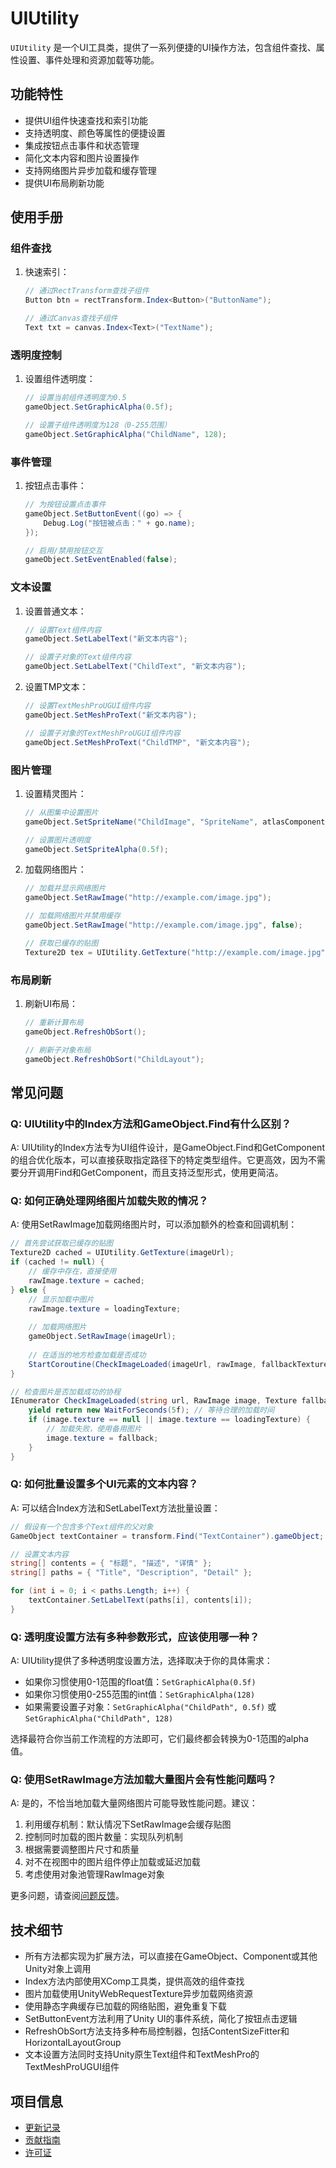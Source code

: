 # UIUtility

`UIUtility` 是一个UI工具类，提供了一系列便捷的UI操作方法，包含组件查找、属性设置、事件处理和资源加载等功能。

## 功能特性

- 提供UI组件快速查找和索引功能
- 支持透明度、颜色等属性的便捷设置
- 集成按钮点击事件和状态管理
- 简化文本内容和图片设置操作
- 支持网络图片异步加载和缓存管理
- 提供UI布局刷新功能

## 使用手册

### 组件查找

1. 快速索引：
   ```csharp
   // 通过RectTransform查找子组件
   Button btn = rectTransform.Index<Button>("ButtonName");
   
   // 通过Canvas查找子组件
   Text txt = canvas.Index<Text>("TextName");
   ```

### 透明度控制

1. 设置组件透明度：
   ```csharp
   // 设置当前组件透明度为0.5
   gameObject.SetGraphicAlpha(0.5f);
   
   // 设置子组件透明度为128（0-255范围）
   gameObject.SetGraphicAlpha("ChildName", 128);
   ```

### 事件管理

1. 按钮点击事件：
   ```csharp
   // 为按钮设置点击事件
   gameObject.SetButtonEvent((go) => {
       Debug.Log("按钮被点击：" + go.name);
   });
   
   // 启用/禁用按钮交互
   gameObject.SetEventEnabled(false);
   ```

### 文本设置

1. 设置普通文本：
   ```csharp
   // 设置Text组件内容
   gameObject.SetLabelText("新文本内容");
   
   // 设置子对象的Text组件内容
   gameObject.SetLabelText("ChildText", "新文本内容");
   ```

2. 设置TMP文本：
   ```csharp
   // 设置TextMeshProUGUI组件内容
   gameObject.SetMeshProText("新文本内容");
   
   // 设置子对象的TextMeshProUGUI组件内容
   gameObject.SetMeshProText("ChildTMP", "新文本内容");
   ```

### 图片管理

1. 设置精灵图片：
   ```csharp
   // 从图集中设置图片
   gameObject.SetSpriteName("ChildImage", "SpriteName", atlasComponent);
   
   // 设置图片透明度
   gameObject.SetSpriteAlpha(0.5f);
   ```

2. 加载网络图片：
   ```csharp
   // 加载并显示网络图片
   gameObject.SetRawImage("http://example.com/image.jpg");
   
   // 加载网络图片并禁用缓存
   gameObject.SetRawImage("http://example.com/image.jpg", false);
   
   // 获取已缓存的贴图
   Texture2D tex = UIUtility.GetTexture("http://example.com/image.jpg");
   ```

### 布局刷新

1. 刷新UI布局：
   ```csharp
   // 重新计算布局
   gameObject.RefreshObSort();
   
   // 刷新子对象布局
   gameObject.RefreshObSort("ChildLayout");
   ```

## 常见问题

### Q: UIUtility中的Index方法和GameObject.Find有什么区别？

A: UIUtility的Index方法专为UI组件设计，是GameObject.Find和GetComponent的组合优化版本，可以直接获取指定路径下的特定类型组件。它更高效，因为不需要分开调用Find和GetComponent，而且支持泛型形式，使用更简洁。

### Q: 如何正确处理网络图片加载失败的情况？

A: 使用SetRawImage加载网络图片时，可以添加额外的检查和回调机制：

```csharp
// 首先尝试获取已缓存的贴图
Texture2D cached = UIUtility.GetTexture(imageUrl);
if (cached != null) {
    // 缓存中存在，直接使用
    rawImage.texture = cached;
} else {
    // 显示加载中图片
    rawImage.texture = loadingTexture;
    
    // 加载网络图片
    gameObject.SetRawImage(imageUrl);
    
    // 在适当的地方检查加载是否成功
    StartCoroutine(CheckImageLoaded(imageUrl, rawImage, fallbackTexture));
}

// 检查图片是否加载成功的协程
IEnumerator CheckImageLoaded(string url, RawImage image, Texture fallback) {
    yield return new WaitForSeconds(5f); // 等待合理的加载时间
    if (image.texture == null || image.texture == loadingTexture) {
        // 加载失败，使用备用图片
        image.texture = fallback;
    }
}
```

### Q: 如何批量设置多个UI元素的文本内容？

A: 可以结合Index方法和SetLabelText方法批量设置：

```csharp
// 假设有一个包含多个Text组件的父对象
GameObject textContainer = transform.Find("TextContainer").gameObject;

// 设置文本内容
string[] contents = { "标题", "描述", "详情" };
string[] paths = { "Title", "Description", "Detail" };

for (int i = 0; i < paths.Length; i++) {
    textContainer.SetLabelText(paths[i], contents[i]);
}
```

### Q: 透明度设置方法有多种参数形式，应该使用哪一种？

A: UIUtility提供了多种透明度设置方法，选择取决于你的具体需求：

- 如果你习惯使用0-1范围的float值：`SetGraphicAlpha(0.5f)`
- 如果你习惯使用0-255范围的int值：`SetGraphicAlpha(128)`
- 如果需要设置子对象：`SetGraphicAlpha("ChildPath", 0.5f)` 或 `SetGraphicAlpha("ChildPath", 128)`

选择最符合你当前工作流程的方法即可，它们最终都会转换为0-1范围的alpha值。

### Q: 使用SetRawImage方法加载大量图片会有性能问题吗？

A: 是的，不恰当地加载大量网络图片可能导致性能问题。建议：

1. 利用缓存机制：默认情况下SetRawImage会缓存贴图
2. 控制同时加载的图片数量：实现队列机制
3. 根据需要调整图片尺寸和质量
4. 对不在视图中的图片组件停止加载或延迟加载
5. 考虑使用对象池管理RawImage对象

更多问题，请查阅[问题反馈](../CONTRIBUTING.md#问题反馈)。

## 技术细节

- 所有方法都实现为扩展方法，可以直接在GameObject、Component或其他Unity对象上调用
- Index方法内部使用XComp工具类，提供高效的组件查找
- 图片加载使用UnityWebRequestTexture异步加载网络资源
- 使用静态字典缓存已加载的网络贴图，避免重复下载
- SetButtonEvent方法利用了Unity UI的事件系统，简化了按钮点击逻辑
- RefreshObSort方法支持多种布局控制器，包括ContentSizeFitter和HorizontalLayoutGroup
- 文本设置方法同时支持Unity原生Text组件和TextMeshPro的TextMeshProUGUI组件

## 项目信息

- [更新记录](../CHANGELOG.md)
- [贡献指南](../CONTRIBUTING.md)
- [许可证](../LICENSE)
